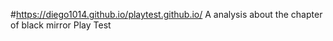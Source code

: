 #https://diego1014.github.io/playtest.github.io/
A   analysis about the chapter of black mirror Play Test
